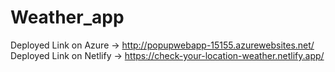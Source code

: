 # Weather_app
Deployed Link on Azure -> http://popupwebapp-15155.azurewebsites.net/
Deployed Link on Netlify -> https://check-your-location-weather.netlify.app/
